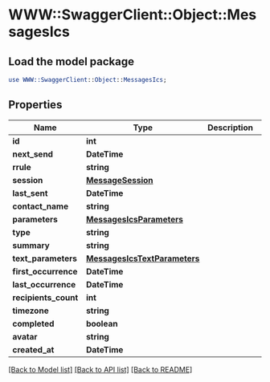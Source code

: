 # WWW::SwaggerClient::Object::MessagesIcs

## Load the model package
```perl
use WWW::SwaggerClient::Object::MessagesIcs;
```

## Properties
Name | Type | Description | Notes
------------ | ------------- | ------------- | -------------
**id** | **int** |  | 
**next_send** | **DateTime** |  | 
**rrule** | **string** |  | 
**session** | [**MessageSession**](MessageSession.md) |  | 
**last_sent** | **DateTime** |  | 
**contact_name** | **string** |  | 
**parameters** | [**MessagesIcsParameters**](MessagesIcsParameters.md) |  | 
**type** | **string** |  | 
**summary** | **string** |  | 
**text_parameters** | [**MessagesIcsTextParameters**](MessagesIcsTextParameters.md) |  | 
**first_occurrence** | **DateTime** |  | 
**last_occurrence** | **DateTime** |  | 
**recipients_count** | **int** |  | 
**timezone** | **string** |  | 
**completed** | **boolean** |  | 
**avatar** | **string** |  | 
**created_at** | **DateTime** |  | 

[[Back to Model list]](../README.md#documentation-for-models) [[Back to API list]](../README.md#documentation-for-api-endpoints) [[Back to README]](../README.md)


